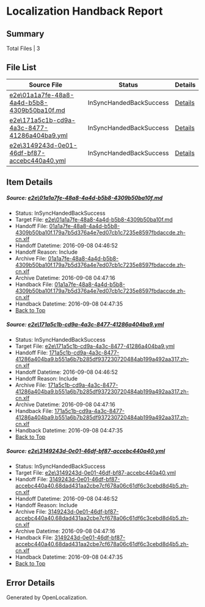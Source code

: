 # <a name='report-top'></a> Localization Handback Report

## Summary
 Total Files | 3

## File List
 Source File | Status | Details 
 ----------- | ------ | ------- 
 [e2e\01a1a7fe-48a8-4a4d-b5b8-4309b50ba10f.md](https://github.com/OpenLocalizationTestOrg/ol-test0/blob/7f4c1619f0d149bb559a8a4a1ce249d4ae4cdf78/e2e/01a1a7fe-48a8-4a4d-b5b8-4309b50ba10f.md) | InSyncHandedBackSuccess | [Details](#b7672a455bab7c1de6be3870f3ac5ca25d5016ef1)
 [e2e\171a5c1b-cd9a-4a3c-8477-41286a404ba9.yml](https://github.com/OpenLocalizationTestOrg/ol-test0/blob/7f4c1619f0d149bb559a8a4a1ce249d4ae4cdf78/e2e/171a5c1b-cd9a-4a3c-8477-41286a404ba9.yml) | InSyncHandedBackSuccess | [Details](#8031c20eadc180afd21aeaa8830dcc43017b9d022)
 [e2e\3149243d-0e01-46df-bf87-accebc440a40.yml](https://github.com/OpenLocalizationTestOrg/ol-test0/blob/7f4c1619f0d149bb559a8a4a1ce249d4ae4cdf78/e2e/3149243d-0e01-46df-bf87-accebc440a40.yml) | InSyncHandedBackSuccess | [Details](#9274065c2547a906c010e46fe5a89d6b44aa309a3)

## Item Details
##### <a name='b7672a455bab7c1de6be3870f3ac5ca25d5016ef1'></a> Source: [e2e\01a1a7fe-48a8-4a4d-b5b8-4309b50ba10f.md](https://github.com/OpenLocalizationTestOrg/ol-test0/blob/7f4c1619f0d149bb559a8a4a1ce249d4ae4cdf78/e2e/01a1a7fe-48a8-4a4d-b5b8-4309b50ba10f.md)
* Status: InSyncHandedBackSuccess
* Target File: [e2e\01a1a7fe-48a8-4a4d-b5b8-4309b50ba10f.md](https://github.com/OpenLocalizationTestOrg/ol-test0-zhcn/blob/862fda8dbdd6578e3a47c3ab7a0cd1c2ce336f8c/e2e/01a1a7fe-48a8-4a4d-b5b8-4309b50ba10f.md)
* Handoff File: [01a1a7fe-48a8-4a4d-b5b8-4309b50ba10f.179a7b5d376a4e7ed07cb1c7235e8597fbdaccde.zh-cn.xlf](https://github.com/OpenLocalizationTestOrg/ol-test0-handoff/blob/311a332d86e93b2e55b762799c3cbccca91253e3/ol-handoff/OpenLocalizationTestOrg/ol-test0-zhcn/ci/ht/01a1a7fe-48a8-4a4d-b5b8-4309b50ba10f.179a7b5d376a4e7ed07cb1c7235e8597fbdaccde.zh-cn.xlf)
* Handoff Datetime: 2016-09-08 04:46:52
* Handoff Reason: Include
* Archive File: [01a1a7fe-48a8-4a4d-b5b8-4309b50ba10f.179a7b5d376a4e7ed07cb1c7235e8597fbdaccde.zh-cn.xlf](https://github.com/OpenLocalizationTestOrg/ol-test0-handoff/blob/b8bfc87f4ec9c5dfb08af290899da015614184d5/ol-archive/OpenLocalizationTestOrg/ol-test0-zhcn/ci/ht/01a1a7fe-48a8-4a4d-b5b8-4309b50ba10f.179a7b5d376a4e7ed07cb1c7235e8597fbdaccde.zh-cn.xlf)
* Archive Datetime: 2016-09-08 04:47:16
* Handback File: [01a1a7fe-48a8-4a4d-b5b8-4309b50ba10f.179a7b5d376a4e7ed07cb1c7235e8597fbdaccde.zh-cn.xlf](https://github.com/OpenLocalizationTestOrg/ol-test0-handback/blob/09e07a32d065a4a661a9efe2fdd6492549b0bd7a/ol-handback/OpenLocalizationTestOrg/ol-test0-zhcn/ci/ht/01a1a7fe-48a8-4a4d-b5b8-4309b50ba10f.179a7b5d376a4e7ed07cb1c7235e8597fbdaccde.zh-cn.xlf)
* Handback Datetime: 2016-09-08 04:47:35
* [Back to Top](#report-top)

##### <a name='8031c20eadc180afd21aeaa8830dcc43017b9d022'></a> Source: [e2e\171a5c1b-cd9a-4a3c-8477-41286a404ba9.yml](https://github.com/OpenLocalizationTestOrg/ol-test0/blob/7f4c1619f0d149bb559a8a4a1ce249d4ae4cdf78/e2e/171a5c1b-cd9a-4a3c-8477-41286a404ba9.yml)
* Status: InSyncHandedBackSuccess
* Target File: [e2e\171a5c1b-cd9a-4a3c-8477-41286a404ba9.yml](https://github.com/OpenLocalizationTestOrg/ol-test0-zhcn/blob/862fda8dbdd6578e3a47c3ab7a0cd1c2ce336f8c/e2e/171a5c1b-cd9a-4a3c-8477-41286a404ba9.yml)
* Handoff File: [171a5c1b-cd9a-4a3c-8477-41286a404ba9.b551a6b7b285df937230720484ab199a492aa317.zh-cn.xlf](https://github.com/OpenLocalizationTestOrg/ol-test0-handoff/blob/311a332d86e93b2e55b762799c3cbccca91253e3/ol-handoff/OpenLocalizationTestOrg/ol-test0-zhcn/ci/ht/171a5c1b-cd9a-4a3c-8477-41286a404ba9.b551a6b7b285df937230720484ab199a492aa317.zh-cn.xlf)
* Handoff Datetime: 2016-09-08 04:46:52
* Handoff Reason: Include
* Archive File: [171a5c1b-cd9a-4a3c-8477-41286a404ba9.b551a6b7b285df937230720484ab199a492aa317.zh-cn.xlf](https://github.com/OpenLocalizationTestOrg/ol-test0-handoff/blob/b8bfc87f4ec9c5dfb08af290899da015614184d5/ol-archive/OpenLocalizationTestOrg/ol-test0-zhcn/ci/ht/171a5c1b-cd9a-4a3c-8477-41286a404ba9.b551a6b7b285df937230720484ab199a492aa317.zh-cn.xlf)
* Archive Datetime: 2016-09-08 04:47:16
* Handback File: [171a5c1b-cd9a-4a3c-8477-41286a404ba9.b551a6b7b285df937230720484ab199a492aa317.zh-cn.xlf](https://github.com/OpenLocalizationTestOrg/ol-test0-handback/blob/09e07a32d065a4a661a9efe2fdd6492549b0bd7a/ol-handback/OpenLocalizationTestOrg/ol-test0-zhcn/ci/ht/171a5c1b-cd9a-4a3c-8477-41286a404ba9.b551a6b7b285df937230720484ab199a492aa317.zh-cn.xlf)
* Handback Datetime: 2016-09-08 04:47:35
* [Back to Top](#report-top)

##### <a name='9274065c2547a906c010e46fe5a89d6b44aa309a3'></a> Source: [e2e\3149243d-0e01-46df-bf87-accebc440a40.yml](https://github.com/OpenLocalizationTestOrg/ol-test0/blob/7f4c1619f0d149bb559a8a4a1ce249d4ae4cdf78/e2e/3149243d-0e01-46df-bf87-accebc440a40.yml)
* Status: InSyncHandedBackSuccess
* Target File: [e2e\3149243d-0e01-46df-bf87-accebc440a40.yml](https://github.com/OpenLocalizationTestOrg/ol-test0-zhcn/blob/862fda8dbdd6578e3a47c3ab7a0cd1c2ce336f8c/e2e/3149243d-0e01-46df-bf87-accebc440a40.yml)
* Handoff File: [3149243d-0e01-46df-bf87-accebc440a40.68dad431aa2cbe7cf678a06c61df6c3cebd8d4b5.zh-cn.xlf](https://github.com/OpenLocalizationTestOrg/ol-test0-handoff/blob/311a332d86e93b2e55b762799c3cbccca91253e3/ol-handoff/OpenLocalizationTestOrg/ol-test0-zhcn/ci/ht/3149243d-0e01-46df-bf87-accebc440a40.68dad431aa2cbe7cf678a06c61df6c3cebd8d4b5.zh-cn.xlf)
* Handoff Datetime: 2016-09-08 04:46:52
* Handoff Reason: Include
* Archive File: [3149243d-0e01-46df-bf87-accebc440a40.68dad431aa2cbe7cf678a06c61df6c3cebd8d4b5.zh-cn.xlf](https://github.com/OpenLocalizationTestOrg/ol-test0-handoff/blob/b8bfc87f4ec9c5dfb08af290899da015614184d5/ol-archive/OpenLocalizationTestOrg/ol-test0-zhcn/ci/ht/3149243d-0e01-46df-bf87-accebc440a40.68dad431aa2cbe7cf678a06c61df6c3cebd8d4b5.zh-cn.xlf)
* Archive Datetime: 2016-09-08 04:47:16
* Handback File: [3149243d-0e01-46df-bf87-accebc440a40.68dad431aa2cbe7cf678a06c61df6c3cebd8d4b5.zh-cn.xlf](https://github.com/OpenLocalizationTestOrg/ol-test0-handback/blob/09e07a32d065a4a661a9efe2fdd6492549b0bd7a/ol-handback/OpenLocalizationTestOrg/ol-test0-zhcn/ci/ht/3149243d-0e01-46df-bf87-accebc440a40.68dad431aa2cbe7cf678a06c61df6c3cebd8d4b5.zh-cn.xlf)
* Handback Datetime: 2016-09-08 04:47:35
* [Back to Top](#report-top)


## Error Details

Generated by OpenLocalization.
